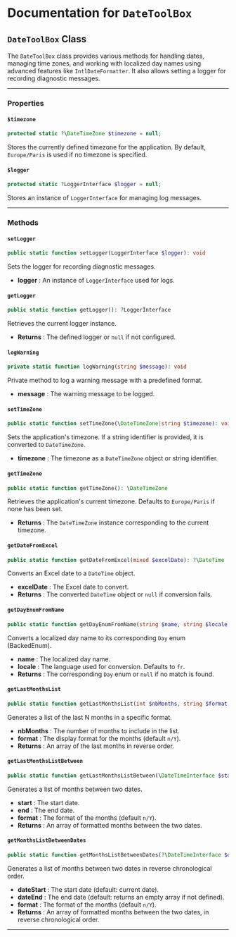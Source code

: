 
# Documentation for `DateToolBox`

## `DateToolBox` Class

The `DateToolBox` class provides various methods for handling dates, managing time zones, and working with localized day names using advanced features like `IntlDateFormatter`. It also allows setting a logger for recording diagnostic messages.

---

### Properties

#### `$timezone`

```php
protected static ?\DateTimeZone $timezone = null;
```

Stores the currently defined timezone for the application. By default, `Europe/Paris` is used if no timezone is specified.

#### `$logger`

```php
protected static ?LoggerInterface $logger = null;
```

Stores an instance of `LoggerInterface` for managing log messages.

---

### Methods

#### `setLogger`

```php
public static function setLogger(LoggerInterface $logger): void
```

Sets the logger for recording diagnostic messages.

- **logger** : An instance of `LoggerInterface` used for logs.

#### `getLogger`

```php
public static function getLogger(): ?LoggerInterface
```

Retrieves the current logger instance.

- **Returns** : The defined logger or `null` if not configured.

#### `logWarning`

```php
private static function logWarning(string $message): void
```

Private method to log a warning message with a predefined format.

- **message** : The warning message to be logged.

#### `setTimeZone`

```php
public static function setTimeZone(\DateTimeZone|string $timezone): void
```

Sets the application's timezone. If a string identifier is provided, it is converted to `DateTimeZone`.

- **timezone** : The timezone as a `DateTimeZone` object or string identifier.

#### `getTimeZone`

```php
public static function getTimeZone(): \DateTimeZone
```

Retrieves the application's current timezone. Defaults to `Europe/Paris` if none has been set.

- **Returns** : The `DateTimeZone` instance corresponding to the current timezone.

#### `getDateFromExcel`

```php
public static function getDateFromExcel(mixed $excelDate): ?\DateTime
```

Converts an Excel date to a `DateTime` object.

- **excelDate** : The Excel date to convert.
- **Returns** : The converted `DateTime` object or `null` if conversion fails.

#### `getDayEnumFromName`

```php
public static function getDayEnumFromName(string $name, string $locale = 'fr'): ?Day
```

Converts a localized day name to its corresponding `Day` enum (BackedEnum).

- **name** : The localized day name.
- **locale** : The language used for conversion. Defaults to `fr`.
- **Returns** : The corresponding `Day` enum or `null` if no match is found.

#### `getLastMonthsList`

```php
public static function getLastMonthsList(int $nbMonths, string $format = 'n/Y'): array
```

Generates a list of the last N months in a specific format.

- **nbMonths** : The number of months to include in the list.
- **format** : The display format for the months (default `n/Y`).
- **Returns** : An array of the last months in reverse order.

#### `getLastMonthsListBetween`

```php
public static function getLastMonthsListBetween(\DateTimeInterface $start, \DateTimeInterface $end, string $format = 'n/Y'): array
```

Generates a list of months between two dates.

- **start** : The start date.
- **end** : The end date.
- **format** : The format of the months (default `n/Y`).
- **Returns** : An array of formatted months between the two dates.

#### `getMonthsListBetweenDates`

```php
public static function getMonthsListBetweenDates(?\DateTimeInterface $dateStart = null, ?\DateTimeInterface $dateEnd = null, string $format = 'n/Y'): array
```

Generates a list of months between two dates in reverse chronological order.

- **dateStart** : The start date (default: current date).
- **dateEnd** : The end date (default: returns an empty array if not defined).
- **format** : The format of the months (default `n/Y`).
- **Returns** : An array of formatted months between the two dates, in reverse chronological order.

---
